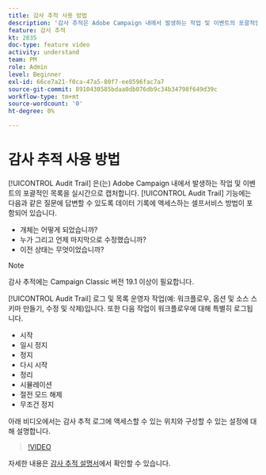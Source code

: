 ```yaml
---
title: 감사 추적 사용 방법
description: '감사 추적은 Adobe Campaign 내에서 발생하는 작업 및 이벤트의 포괄적인 목록을 실시간으로 캡처합니다. '
feature: 감사 추적
kt: 2835
doc-type: feature video
activity: understand
team: PM
role: Admin
level: Beginner
exl-id: 66ce7a21-f0ca-47a5-80f7-ee8596fac7a7
source-git-commit: 8910430585bdaa0db076db9c34b34798f649d39c
workflow-type: tm+mt
source-wordcount: '0'
ht-degree: 0%

---
```


# 감사 추적 사용 방법

[!UICONTROL Audit Trail] 은(는) Adobe Campaign 내에서 발생하는 작업 및 이벤트의 포괄적인 목록을 실시간으로 캡처합니다. [!UICONTROL Audit Trail] 기능에는 다음과 같은 질문에 답변할 수 있도록 데이터 기록에 액세스하는 셀프서비스 방법이 포함되어 있습니다.

* 개체는 어떻게 되었습니까?
* 누가 그리고 언제 마지막으로 수정했습니까?
* 이전 상태는 무엇이었습니까?

>[!NOTE]
>
>감사 추적에는 Campaign Classic 버전 19.1 이상이 필요합니다.

[!UICONTROL Audit Trail] 로그 및 목록 운영자 작업(예: 워크플로우, 옵션 및 소스 스키마 만들기, 수정 및 삭제)입니다. 또한 다음 작업이 워크플로우에 대해 특별히 로그됩니다.

* 시작
* 일시 정지
* 정지
* 다시 시작
* 정리
* 시뮬레이션
* 절전 모드 해제
* 무조건 정지

아래 비디오에서는 감사 추적 로그에 액세스할 수 있는 위치와 구성할 수 있는 설정에 대해 설명합니다.

>[!VIDEO](https://video.tv.adobe.com/v/27425?quality=12)

자세한 내용은 [감사 추적 설명서](https://experienceleague.adobe.com/docs/campaign-classic/using/monitoring-campaign-classic/production-procedures/audit-trail.html?lang=en)에서 확인할 수 있습니다.
